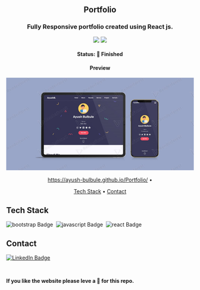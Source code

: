 
<h2 align="center">
	Portfolio
</h2>

<h3 align="center">
	Fully Responsive portfolio created using React js.
</h3>

<p align="center">
	<img src="https://img.shields.io/github/repo-size/Ayush-Bulbule/Portfolio?color=green"/>
	<img src="https://img.shields.io/github/languages/count/Ayush-Bulbule/Portfolio?color=green"/>
</p>

<h4 align="center">
	Status: 🚀 Finished
</h4>


<h4 align="center">
	Preview
</h4>
<img src="/0ac5f7a538d88d1cf7a6ed8aaa17c648.jpg"/>
<p align="center">
	<a href="https://ayush-bulbule.github.io/Portfolio/">https://ayush-bulbule.github.io/Portfolio/</a> •
</p>

<p align="center">
	<a href="#tech-stack">Tech Stack</a> •
	<a href="#contact">Contact</a> 
</p>

## Tech Stack
<img src="https://img.shields.io/badge/Bootstrap-05122A?style=flat&logo=bootstrap" alt="bootstrap Badge" height="25">&nbsp;
<img src="https://img.shields.io/badge/Javascript-05122A?style=flat&logo=javascript" alt="javascript Badge" height="25">&nbsp;
<img src="https://img.shields.io/badge/React-05122A?style=flat&logo=react" alt="react Badge" height="25">&nbsp;

## Contact
<a href="https://www.linkedin.com/in/Ayush Bulbule" target="_blank"><img src="https://img.shields.io/badge/Linkedin-0077B5?style=flat&logo=linkedin&logoColor=white" alt="LinkedIn Badge" height="25"></a>&nbsp;

<br clear="left"/>


<b align="center">If you like the website please leve a 🌟 for this repo.</b>
